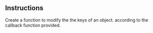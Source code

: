 ## Instructions

Create a function to modify the the keys of an object.
according to the callback function provided.
